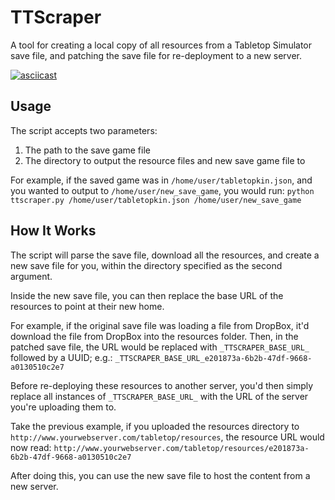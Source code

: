 # TTScraper
A tool for creating a local copy of all resources from a Tabletop Simulator save file, and patching the save file for re-deployment to a new server.

[![asciicast](https://asciinema.org/a/140743.png)](https://asciinema.org/a/140743)

## Usage
The script accepts two parameters:

1. The path to the save game file
2. The directory to output the resource files and new save game file to

For example, if the saved game was in `/home/user/tabletopkin.json`, and you wanted to output to `/home/user/new_save_game`, you would run: `python ttscraper.py /home/user/tabletopkin.json /home/user/new_save_game`

## How It Works
The script will parse the save file, download all the resources, and create a new save file for you, within the directory specified as the second argument.

Inside the new save file, you can then replace the base URL of the resources to point at their new home.

For example, if the original save file was loading a file from DropBox, it'd download the file from DropBox into the resources folder. Then, in the patched save file, the URL would be replaced with `_TTSCRAPER_BASE_URL_` followed by a UUID; e.g.: `_TTSCRAPER_BASE_URL_e201873a-6b2b-47df-9668-a0130510c2e7`

Before re-deploying these resources to another server, you'd then simply replace all instances of `_TTSCRAPER_BASE_URL_` with the URL of the server you're uploading them to.

Take the previous example, if you uploaded the resources directory to `http://www.yourwebserver.com/tabletop/resources`, the resource URL would now read: `http://www.yourwebserver.com/tabletop/resources/e201873a-6b2b-47df-9668-a0130510c2e7`

After doing this, you can use the new save file to host the content from a new server.
